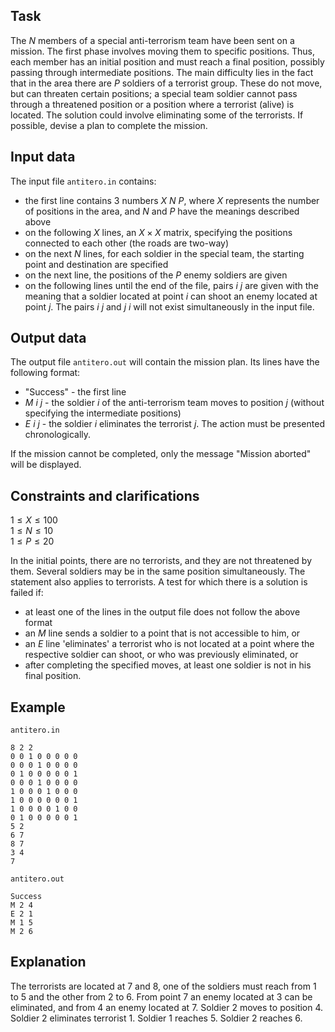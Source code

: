 ## Task

The $N$ members of a special anti-terrorism team have been sent on a mission. The first phase involves moving them to specific positions. Thus, each member has an initial position and must reach a final position, possibly passing through intermediate positions. The main difficulty lies in the fact that in the area there are $P$ soldiers of a terrorist group. These do not move, but can threaten certain positions; a special team soldier cannot pass through a threatened position or a position where a terrorist (alive) is located. The solution could involve eliminating some of the terrorists. If possible, devise a plan to complete the mission.

## Input data

The input file `antitero.in` contains:
- the first line contains $3$ numbers $X$ $N$ $P$, where $X$ represents the number of positions in the area, and $N$ and $P$ have the meanings described above
- on the following $X$ lines, an $X \times X$ matrix, specifying the positions connected to each other (the roads are two-way)
- on the next $N$ lines, for each soldier in the special team, the starting point and destination are specified
- on the next line, the positions of the $P$ enemy soldiers are given
- on the following lines until the end of the file, pairs $i$ $j$ are given with the meaning that a soldier located at point $i$ can shoot an enemy located at point $j$. The pairs $i$ $j$ and $j$ $i$ will not exist simultaneously in the input file.

## Output data

The output file `antitero.out` will contain the mission plan. Its lines have the following format:
- "Success" - the first line
- $M$ $i$ $j$ - the soldier $i$ of the anti-terrorism team moves to position $j$ (without specifying the intermediate positions)
- $E$ $i$ $j$ - the soldier $i$ eliminates the terrorist $j$. The action must be presented chronologically.

If the mission cannot be completed, only the message "Mission aborted" will be displayed.

## Constraints and clarifications

$1 \leq X \leq 100$  
$1 \leq N \leq 10$  
$1 \leq P \leq 20$

In the initial points, there are no terrorists, and they are not threatened by them. Several soldiers may be in the same position simultaneously. The statement also applies to terrorists. A test for which there is a solution is failed if:
- at least one of the lines in the output file does not follow the above format
- an $M$ line sends a soldier to a point that is not accessible to him, or
- an $E$ line 'eliminates' a terrorist who is not located at a point where the respective soldier can shoot, or who was previously eliminated, or
- after completing the specified moves, at least one soldier is not in his final position.

## Example

`antitero.in`
```
8 2 2 
0 0 1 0 0 0 0 0 
0 0 0 1 0 0 0 0 
0 1 0 0 0 0 0 1 
0 0 0 1 0 0 0 0 
1 0 0 0 1 0 0 0 
1 0 0 0 0 0 0 1 
1 0 0 0 0 1 0 0 
0 1 0 0 0 0 0 1 
5 2 
6 7 
8 7 
3 4 
7
```

`antitero.out`
```
Success 
M 2 4 
E 2 1 
M 1 5 
M 2 6 
```

## Explanation

The terrorists are located at $7$ and $8$, one of the soldiers must reach from $1$ to $5$ and the other from $2$ to $6$. From point $7$ an enemy located at $3$ can be eliminated, and from $4$ an enemy located at $7$. Soldier $2$ moves to position $4$. Soldier $2$ eliminates terrorist $1$. Soldier $1$ reaches $5$. Soldier $2$ reaches $6$.